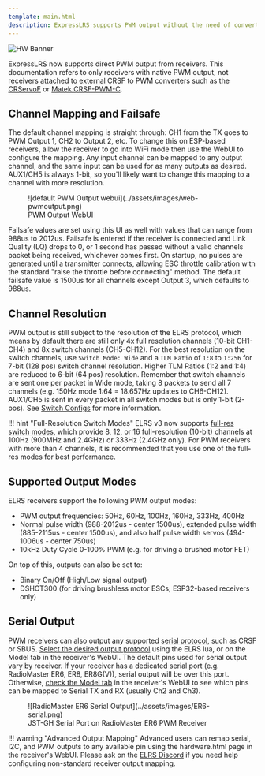```yaml
---
template: main.html
description: ExpressLRS supports PWM output without the need of converters.
---
```


![HW Banner](https://raw.githubusercontent.com/ExpressLRS/ExpressLRS-hardware/master/img/hardware.png)

ExpressLRS now supports direct PWM output from receivers. This documentation refers to only receivers with native PWM output, not receivers attached to external CRSF to PWM converters such as the [CRServoF](https://github.com/CapnBry/CRServoF/) or [Matek CRSF-PWM-C](http://www.mateksys.com/?portfolio=crsf-pwm).

## Channel Mapping and Failsafe
The default channel mapping is straight through: CH1 from the TX goes to PWM Output 1, CH2 to Output 2, etc. To change this on ESP-based receivers, allow the receiver to go into WiFi mode then use the WebUI to configure the mapping. Any input channel can be mapped to any output channel, and the same input can be used for as many outputs as desired. AUX1/CH5 is always 1-bit, so you'll likely want to change this mapping to a channel with more resolution.

<figure markdown>
![default PWM Output webui](../assets/images/web-pwmoutput.png)
<figcaption>PWM Output WebUI</figcaption>
</figure>

Failsafe values are set using this UI as well with values that can range from 988us to 2012us. Failsafe is entered if the receiver is connected and Link Quality (LQ) drops to 0, or 1 second has passed without a valid channels packet being received, whichever comes first. On startup, no pulses are generated until a transmitter connects, allowing ESC throttle calibration with the standard "raise the throttle before connecting" method. The default failsafe value is 1500us for all channels except Output 3, which defaults to 988us.

## Channel Resolution
PWM output is still subject to the resolution of the ELRS protocol, which means by default there are still only 4x full resolution channels (10-bit CH1-CH4) and 8x switch channels (CH5-CH12). For the best resolution on the switch channels, use `Switch Mode: Wide` and a `TLM Ratio` of `1:8` to `1:256` for 7-bit (128 pos) switch channel resolution. Higher TLM Ratios (1:2 and 1:4) are reduced to 6-bit (64 pos) resolution. Remember that switch channels are sent one per packet in Wide mode, taking 8 packets to send all 7 channels (e.g. 150Hz mode 1:64 = 18.657Hz updates to CH6-CH12). AUX1/CH5 is sent in every packet in all switch modes but is only 1-bit (2-pos). See [Switch Configs](https://www.expresslrs.org/software/switch-config/) for more information.

!!! hint "Full-Resolution Switch Modes"
	ELRS v3 now supports [full-res switch modes](https://www.expresslrs.org/software/switch-config/#full-resolution-switch-configuration-modes), which provide 8, 12, or 16 full-resolution (10-bit) channels at 100Hz (900MHz and 2.4GHz) or 333Hz (2.4GHz only). For PWM receivers with more than 4 channels, it is recommended that you use one of the full-res modes for best performance. 

## Supported Output Modes
ELRS receivers support the following PWM output modes:

* PWM output frequencies: 50Hz, 60Hz, 100Hz, 160Hz, 333Hz, 400Hz
* Normal pulse width (988-2012us - center 1500us), extended pulse width (885-2115us - center 1500us), and also half pulse width servos (494-1006us - center 750us)
* 10kHz Duty Cycle 0-100% PWM (e.g. for driving a brushed motor FET)

On top of this, outputs can also be set to:

* Binary On/Off (High/Low signal output)
* DSHOT300 (for driving brushless motor ESCs; ESP32-based receivers only)


## Serial Output
PWM receivers can also output any supported [serial protocol](https://www.expresslrs.org/software/serial-protocols/), such as CRSF or SBUS. [Select the desired output protocol](https://www.expresslrs.org/software/serial-protocols/#receiver-protocol-selection) using the ELRS lua, or on the Model tab in the receiver's WebUI. 
The default pins used for serial output vary by receiver. If your receiver has a dedicated serial port (e.g. RadioMaster ER6, ER8, ER8G(V)), serial output will be over this port. Otherwise, [check the Model tab](https://www.expresslrs.org/software/serial-protocols/#pwm-receiver-serial-pin-selection) in the receiver's WebUI to see which pins can be mapped to Serial TX and RX (usually Ch2 and Ch3). 

<figure markdown>
![RadioMaster ER6 Serial Output](../assets/images/ER6-serial.png)
<figcaption>JST-GH Serial Port on RadioMaster ER6 PWM Receiver</figcaption>
</figure>

!!! warning "Advanced Output Mapping"
	Advanced users can remap serial, I2C, and PWM outputs to any available pin using the hardware.html page in the receiver's WebUI. Please ask on the [ELRS Discord](https://discord.gg/dS6ReFY) if you need help configuring non-standard receiver output mapping. 
